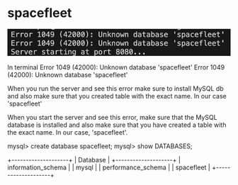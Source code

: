 # spacefleet

![Alt text](image.png)

In terminal
Error 1049 (42000): Unknown database 'spacefleet'
Error 1049 (42000): Unknown database 'spacefleet'

When you run the server and see this error make sure to install MySQL db and also make sure that you created table with the exact name. In our case 'spacefleet'

When you start the server and see this error, make sure that the MySQL database is installed and also make sure that you have created a table with the exact name. In our case, 'spacefleet'.

mysql> create database spacefleet;
mysql> show DATABASES;

+--------------------+
| Database           |
+--------------------+
| information_schema |
| mysql              |
| performance_schema |
| spacefleet         |
+--------------------+